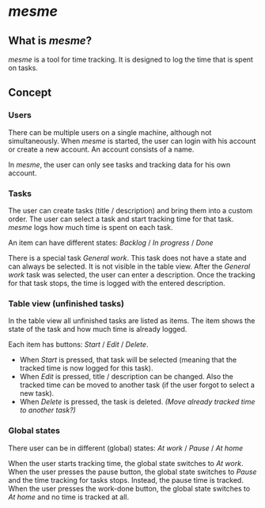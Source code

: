# *mesme*

## What is *mesme*?

*mesme* is a tool for time tracking. It is designed to log the time that is spent on tasks.

## Concept

### Users

There can be multiple users on a single machine, although not simultaneously. When *mesme* is started, the user can
login with his account or create a new account. An account consists of a name.

In *mesme*, the user can only see tasks and tracking data for his own account.

### Tasks

The user can create tasks (title / description) and bring them into a custom order.
The user can select a task and start tracking time for that task.
*mesme* logs how much time is spent on each task.

An item can have different states: *Backlog* / *In progress* / *Done*

There is a special task *General work*. This task does not have a state and can always be selected. It is not visible in
the table view. After the *General work* task was selected, the user can enter a description. Once the tracking for that
task stops, the time is logged with the entered description.

### Table view (unfinished tasks)

In the table view all unfinished tasks are listed as items. The item shows the state of the task and how much time is
already logged.

Each item has buttons: *Start* / *Edit* / *Delete*.
* When *Start* is pressed, that task will be selected (meaning that the tracked time is now logged for this task).
* When *Edit* is pressed, title / description can be changed. Also the tracked time can be moved to another task (if the
  user forgot to select a new task).
* When *Delete* is pressed, the task is deleted. *(Move already tracked time to another task?)*

### Global states

There user can be in different (global) states: *At work* / *Pause* / *At home*

When the user starts tracking time, the global state switches to *At work*. When the user presses the pause button, the
global state switches to *Pause* and the time tracking for tasks stops. Instead, the pause time is tracked. When the
user presses the work-done button, the global state switches to *At home* and no time is tracked at all.
